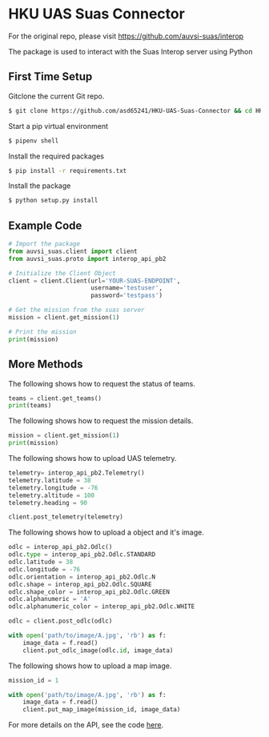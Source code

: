 # HKU UAS Suas Connector

For the original repo, please visit https://github.com/auvsi-suas/interop

The package is used to interact with the Suas Interop server using Python

## First Time Setup

Gitclone the current Git repo.

```bash
$ git clone https://github.com/asd65241/HKU-UAS-Suas-Connector && cd HKU-UAS-Suas-Connector
```

Start a pip virtual environment
```bash
$ pipenv shell
```

Install the required packages
```bash
$ pip install -r requirements.txt
```

Install the package
```bash
$ python setup.py install
```


## Example Code
```python
# Import the package
from auvsi_suas.client import client
from auvsi_suas.proto import interop_api_pb2

# Initialize the Client Object
client = client.Client(url='YOUR-SUAS-ENDPOINT',
                       username='testuser',
                       password='testpass')

# Get the mission from the suas server
mission = client.get_mission(1)

# Print the mission
print(mission)
```

## More Methods

The following shows how to request the status of teams.

```python
teams = client.get_teams()
print(teams)
```

The following shows how to request the mission details.

```python
mission = client.get_mission(1)
print(mission)
```

The following shows how to upload UAS telemetry.

```python
telemetry= interop_api_pb2.Telemetry()
telemetry.latitude = 38
telemetry.longitude = -76
telemetry.altitude = 100
telemetry.heading = 90

client.post_telemetry(telemetry)
```

The following shows how to upload a object and it's image.

```python
odlc = interop_api_pb2.Odlc()
odlc.type = interop_api_pb2.Odlc.STANDARD
odlc.latitude = 38
odlc.longitude = -76
odlc.orientation = interop_api_pb2.Odlc.N
odlc.shape = interop_api_pb2.Odlc.SQUARE
odlc.shape_color = interop_api_pb2.Odlc.GREEN
odlc.alphanumeric = 'A'
odlc.alphanumeric_color = interop_api_pb2.Odlc.WHITE

odlc = client.post_odlc(odlc)

with open('path/to/image/A.jpg', 'rb') as f:
    image_data = f.read()
    client.put_odlc_image(odlc.id, image_data)
```

The following shows how to upload a map image.

```python
mission_id = 1

with open('path/to/image/A.jpg', 'rb') as f:
    image_data = f.read()
    client.put_map_image(mission_id, image_data)
```

For more details on the API, see the code [here](https://github.com/auvsi-suas/interop/tree/master/client/auvsi_suas/client).
